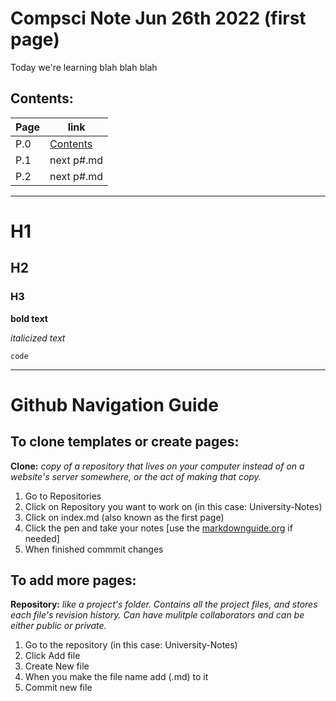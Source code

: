 # Compsci Note Jun 26th 2022 (first page)

Today we're learning blah blah blah

## Contents:

|Page| link|
|---------|------------|
| P.0  | [Contents](https://chelcey.github.io/University-Notes/) |
| P.1 |next p#.md |
| P.2 | next p#.md |

---

# H1
## H2
### H3

**bold text**

*italicized text*

`code`

---

# Github Navigation Guide
## To clone templates or create pages:
**Clone:** *copy of a repository that lives on your computer instead of on a website's server somewhere, or the act of making that copy.*

1. Go to Repositories
2. Click on Repository you want to work on (in this case: University-Notes)
3. Click on index.md (also known as the first page)
4. Click the pen and take your notes [use the [markdownguide.org](https://www.markdownguide.org) if needed]
5. When finished commmit changes

## To add more pages:
**Repository:** *like a project's folder. Contains all the project files, and stores each file's revision history. Can have mulitple collaborators and can be either public or private.*

1. Go to the repository (in this case: University-Notes)
2. Click Add file
3. Create New file
4. When you make the file name add (.md) to it
5. Commit new file
